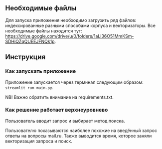## Необходимые файлы

Для запуска приложения необходимо загрузить ряд файлов: индексированные разными способами корпуса и векторизаторы. Все необходимые файлы находятся тут: https://drive.google.com/drive/u/0/folders/1aLi36O51MmKSm-SDHiQZqQUEEJFNQk1p.

## Инструкция

### Как запускать приложение

Приложение запускается через терминал следующим образом: `streamlit run main.py`.

NB! Важно обратить внимание на requirements.txt.

### Как решение работает верхнеуровнево

Пользователь вводит запрос и выбирает метод поиска. 

Пользователю показываются наиболее похожие на введённый запрос ответы на вопросы mail.ru. Также выводится время, которое заняли векторизация запроса и поиск.
